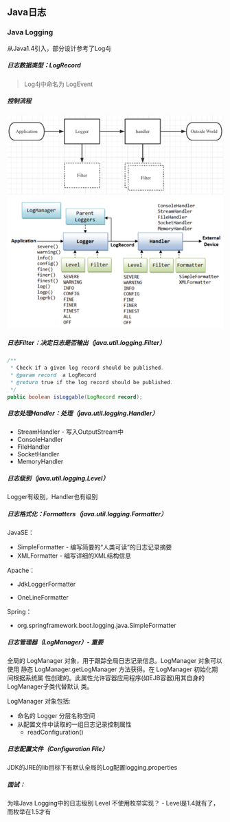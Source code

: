 ## Java日志

### Java Logging

从Java1.4引入，部分设计参考了Log4j

##### 日志数据类型：LogRecord

> Log4j中命名为 LogEvent

##### 控制流程

<img src="assets/image-20210704142120884.png" alt="image-20210704142120884" style="zoom: 67%;" />

<img src="assets/image-20210926110237807.png" alt="image-20210926110237807" style="zoom:50%;" />

##### 日志Filter：决定日志是否输出（java.util.logging.Filter）

```java
/**
 * Check if a given log record should be published.
 * @param record  a LogRecord
 * @return true if the log record should be published.
 */
public boolean isLoggable(LogRecord record);
```

##### 日志处理Handler：处理（java.util.logging.Handler）

- StreamHandler - 写入OutputStream中
- ConsoleHandler
- FileHandler
- SocketHandler
- MemoryHandler

##### 日志级别（java.util.logging.Level）

Logger有级别，Handler也有级别

##### 日志格式化：Formatters（java.util.logging.Formatter）

JavaSE：

- SimpleFormatter - 编写简要的“人类可读”的日志记录摘要
- XMLFormatter - 编写详细的XML结构信息

Apache：

- JdkLoggerFormatter

- OneLineFormatter

Spring：

- org.springframework.boot.logging.java.SimpleFormatter

##### 日志管理器（LogManager）- 重要

全局的 LogManager 对象，用于跟踪全局日志记录信息。LogManager 对象可以使用 静态 LogManager.getLogManager 方法获得。在 LogManager 初始化期间根据系统属 性创建的。此属性允许容器应用程序(如EJB容器)用其自身的LogManager子类代替默认 类。

LogManager 对象包括:

- 命名的 Logger 分层名称空间
- 从配置文件中读取的一组日志记录控制属性
  - readConfiguration()

##### 日志配置文件（Configuration File）

JDK的JRE的lib目标下有默认全局的Log配置logging.properties

##### 面试：

为啥Java Logging中的日志级别 Level 不使用枚举实现？  - Level是1.4就有了，而枚举在1.5才有